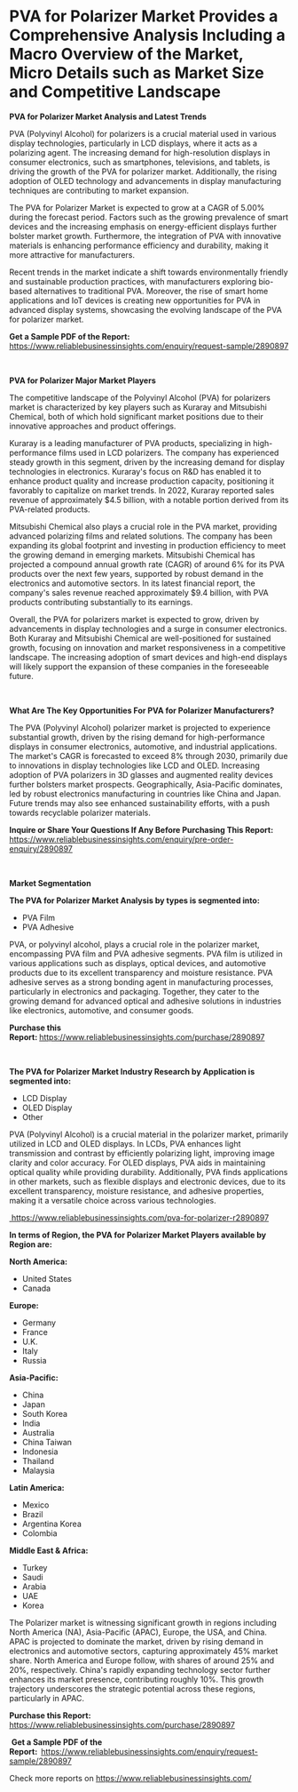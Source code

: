 <p><h1>PVA for Polarizer Market Provides a Comprehensive Analysis Including a Macro Overview of the Market, Micro Details such as Market Size and Competitive Landscape</h1></p><p><strong>PVA for Polarizer Market Analysis and Latest Trends</strong></p>
<p><p>PVA (Polyvinyl Alcohol) for polarizers is a crucial material used in various display technologies, particularly in LCD displays, where it acts as a polarizing agent. The increasing demand for high-resolution displays in consumer electronics, such as smartphones, televisions, and tablets, is driving the growth of the PVA for polarizer market. Additionally, the rising adoption of OLED technology and advancements in display manufacturing techniques are contributing to market expansion.</p><p>The PVA for Polarizer Market is expected to grow at a CAGR of 5.00% during the forecast period. Factors such as the growing prevalence of smart devices and the increasing emphasis on energy-efficient displays further bolster market growth. Furthermore, the integration of PVA with innovative materials is enhancing performance efficiency and durability, making it more attractive for manufacturers.</p><p>Recent trends in the market indicate a shift towards environmentally friendly and sustainable production practices, with manufacturers exploring bio-based alternatives to traditional PVA. Moreover, the rise of smart home applications and IoT devices is creating new opportunities for PVA in advanced display systems, showcasing the evolving landscape of the PVA for polarizer market.</p></p>
<p><strong>Get a Sample PDF of the Report:&nbsp;</strong> <a href="https://www.reliablebusinessinsights.com/enquiry/request-sample/2890897?utm_campaign=1720&utm_medium=2&utm_source=Github&utm_content=ia&utm_term=14032025&utm_id=pva-for-polarizer">https://www.reliablebusinessinsights.com/enquiry/request-sample/2890897</a></p>
<p>&nbsp;</p>
<p><strong>PVA for Polarizer Major Market Players</strong></p>
<p><p>The competitive landscape of the Polyvinyl Alcohol (PVA) for polarizers market is characterized by key players such as Kuraray and Mitsubishi Chemical, both of which hold significant market positions due to their innovative approaches and product offerings.</p><p>Kuraray is a leading manufacturer of PVA products, specializing in high-performance films used in LCD polarizers. The company has experienced steady growth in this segment, driven by the increasing demand for display technologies in electronics. Kuraray's focus on R&D has enabled it to enhance product quality and increase production capacity, positioning it favorably to capitalize on market trends. In 2022, Kuraray reported sales revenue of approximately $4.5 billion, with a notable portion derived from its PVA-related products.</p><p>Mitsubishi Chemical also plays a crucial role in the PVA market, providing advanced polarizing films and related solutions. The company has been expanding its global footprint and investing in production efficiency to meet the growing demand in emerging markets. Mitsubishi Chemical has projected a compound annual growth rate (CAGR) of around 6% for its PVA products over the next few years, supported by robust demand in the electronics and automotive sectors. In its latest financial report, the company's sales revenue reached approximately $9.4 billion, with PVA products contributing substantially to its earnings.</p><p>Overall, the PVA for polarizers market is expected to grow, driven by advancements in display technologies and a surge in consumer electronics. Both Kuraray and Mitsubishi Chemical are well-positioned for sustained growth, focusing on innovation and market responsiveness in a competitive landscape. The increasing adoption of smart devices and high-end displays will likely support the expansion of these companies in the foreseeable future.</p></p>
<p>&nbsp;</p>
<p><strong>What Are The Key Opportunities For PVA for Polarizer Manufacturers?</strong></p>
<p><p>The PVA (Polyvinyl Alcohol) polarizer market is projected to experience substantial growth, driven by the rising demand for high-performance displays in consumer electronics, automotive, and industrial applications. The market's CAGR is forecasted to exceed 8% through 2030, primarily due to innovations in display technologies like LCD and OLED. Increasing adoption of PVA polarizers in 3D glasses and augmented reality devices further bolsters market prospects. Geographically, Asia-Pacific dominates, led by robust electronics manufacturing in countries like China and Japan. Future trends may also see enhanced sustainability efforts, with a push towards recyclable polarizer materials.</p></p>
<p><strong>Inquire or Share Your Questions If Any Before Purchasing This Report:</strong> <a href="https://www.reliablebusinessinsights.com/enquiry/pre-order-enquiry/2890897?utm_campaign=1720&utm_medium=2&utm_source=Github&utm_content=ia&utm_term=14032025&utm_id=pva-for-polarizer">https://www.reliablebusinessinsights.com/enquiry/pre-order-enquiry/2890897</a></p>
<p>&nbsp;</p>
<p><strong>Market Segmentation</strong></p>
<p><strong>The PVA for Polarizer Market Analysis by types is segmented into:</strong></p>
<p><ul><li>PVA Film</li><li>PVA Adhesive</li></ul></p>
<p><p>PVA, or polyvinyl alcohol, plays a crucial role in the polarizer market, encompassing PVA film and PVA adhesive segments. PVA film is utilized in various applications such as displays, optical devices, and automotive products due to its excellent transparency and moisture resistance. PVA adhesive serves as a strong bonding agent in manufacturing processes, particularly in electronics and packaging. Together, they cater to the growing demand for advanced optical and adhesive solutions in industries like electronics, automotive, and consumer goods.</p></p>
<p><strong>Purchase this Report:&nbsp;</strong><a href="https://www.reliablebusinessinsights.com/purchase/2890897?utm_campaign=1720&utm_medium=2&utm_source=Github&utm_content=ia&utm_term=14032025&utm_id=pva-for-polarizer">https://www.reliablebusinessinsights.com/purchase/2890897</a></p>
<p>&nbsp;</p>
<p><strong>The PVA for Polarizer Market Industry Research by Application is segmented into:</strong></p>
<p><ul><li>LCD Display</li><li>OLED Display</li><li>Other</li></ul></p>
<p><p>PVA (Polyvinyl Alcohol) is a crucial material in the polarizer market, primarily utilized in LCD and OLED displays. In LCDs, PVA enhances light transmission and contrast by efficiently polarizing light, improving image clarity and color accuracy. For OLED displays, PVA aids in maintaining optical quality while providing durability. Additionally, PVA finds applications in other markets, such as flexible displays and electronic devices, due to its excellent transparency, moisture resistance, and adhesive properties, making it a versatile choice across various technologies.</p></p>
<p><a href="https://www.reliablebusinessinsights.com/pva-for-polarizer-r2890897?utm_campaign=1720&utm_medium=2&utm_source=Github&utm_content=ia&utm_term=14032025&utm_id=pva-for-polarizer">&nbsp;https://www.reliablebusinessinsights.com/pva-for-polarizer-r2890897</a></p>
<p><strong>In terms of Region, the PVA for Polarizer Market Players available by Region are:</strong></p>
<p>
    <p> <strong> North America: </strong>
        <ul>
            <li>United States</li>
            <li>Canada</li>
        </ul>
        </p> 
    <p> <strong> Europe: </strong>
        <ul>
            <li>Germany</li>
            <li>France</li>
            <li>U.K.</li>
            <li>Italy</li>
            <li>Russia</li>
        </ul>
        </p> 
    <p> <strong> Asia-Pacific: </strong>
        <ul>
            <li>China</li>
            <li>Japan</li>
            <li>South Korea</li>
            <li>India</li>
            <li>Australia</li>
            <li>China Taiwan</li>
            <li>Indonesia</li>
            <li>Thailand</li>
            <li>Malaysia</li>
        </ul>
        </p> 
    <p> <strong> Latin America: </strong>
        <ul>
            <li>Mexico</li>
            <li>Brazil</li>
            <li>Argentina Korea</li>
            <li>Colombia</li>
        </ul>
        </p> 
    <p> <strong> Middle East & Africa: </strong>
        <ul>
            <li>Turkey</li>
            <li>Saudi</li>
            <li>Arabia</li>
            <li>UAE</li>
            <li>Korea</li>
        </ul>
    </p>
    </p>
<p><p>The Polarizer market is witnessing significant growth in regions including North America (NA), Asia-Pacific (APAC), Europe, the USA, and China. APAC is projected to dominate the market, driven by rising demand in electronics and automotive sectors, capturing approximately 45% market share. North America and Europe follow, with shares of around 25% and 20%, respectively. China's rapidly expanding technology sector further enhances its market presence, contributing roughly 10%. This growth trajectory underscores the strategic potential across these regions, particularly in APAC.</p></p>
<p><strong>Purchase this Report: </strong><a href="https://www.reliablebusinessinsights.com/purchase/2890897?utm_campaign=1720&utm_medium=2&utm_source=Github&utm_content=ia&utm_term=14032025&utm_id=pva-for-polarizer">https://www.reliablebusinessinsights.com/purchase/2890897</a></p>
<p>&nbsp;<strong>Get a Sample PDF of the Report:&nbsp;&nbsp;</strong><a href="https://www.reliablebusinessinsights.com/enquiry/request-sample/2890897?utm_campaign=1720&utm_medium=2&utm_source=Github&utm_content=ia&utm_term=14032025&utm_id=pva-for-polarizer">https://www.reliablebusinessinsights.com/enquiry/request-sample/2890897</a></p>
<p><strong></strong></p>
<p>Check more reports on <a href="https://www.reliablebusinessinsights.com/?utm_campaign=1720&utm_medium=2&utm_source=Github&utm_content=ia&utm_term=14032025&utm_id=pva-for-polarizer">https://www.reliablebusinessinsights.com/</a></p>
